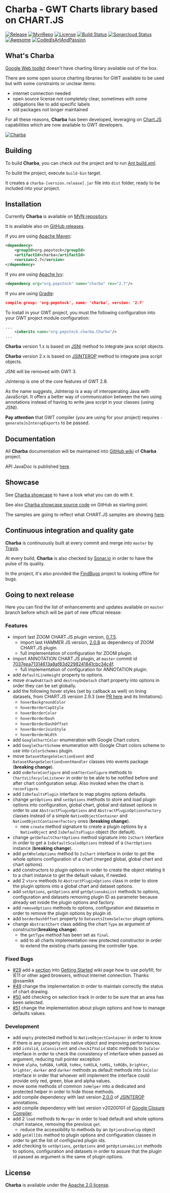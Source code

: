 Charba - GWT Charts library based on CHART.JS
===============================================

[![Release](https://img.shields.io/github/release/pepstock-org/Charba.svg)](https://github.com/pepstock-org/Charba/releases/latest) [![MvnRepo](https://maven-badges.herokuapp.com/maven-central/org.pepstock/charba/badge.svg)](https://mvnrepository.com/artifact/org.pepstock/charba) [![License](https://img.shields.io/github/license/pepstock-org/Charba.svg)](https://github.com/pepstock-org/Charba/blob/master/LICENSE-2.0.txt) [![Build Status](https://travis-ci.com/pepstock-org/Charba.svg?branch=master)](https://travis-ci.com/pepstock-org/Charba) [![Sonarcloud Status](https://sonarcloud.io/api/project_badges/measure?project=pepstock-org_Charba&metric=alert_status)](https://sonarcloud.io/dashboard?id=pepstock-org_Charba) [![Awesome](https://awesome.re/badge-flat2.svg)](https://github.com/chartjs/awesome) [![CodedIsArtAndPassion](https://img.shields.io/badge/coding%20is-art%20and%20passion-E760A4.svg)](https://img.shields.io/badge/coding%20is-art%20and%20passion-E760A4.svg)

What's Charba
--------

[Google Web toolkit](http://www.gwtproject.org/) doesn't have charting library available out of the box.

There are some open source charting libraries for GWT available to be used but with some constraints or unclear items:

 * internet connection needed
 * open source license not completely clear, sometimes with some obligations like to add specific labels
 * old packages not longer maintained

For all these reasons, **Charba** has been developed, leveraging on [Chart.JS](http://www.chartjs.org/) capabilities which are now available to GWT developers.

[![Charba](https://github.com/pepstock-org/Charba/wiki/images/charba_jar_trend.png)](https://github.com/pepstock-org/Charba-Showcase/blob/2.7/src/org/pepstock/charba/showcase/client/views/HomeView.java)
    
Building
--------

To build **Charba**, you can check out the project and to run [Ant build.xml](https://github.com/pepstock-org/Charba/blob/master/build.xml).

To build the project, execute `build-bin` target.

It creates a `charba-[version.release].jar` file into `dist` folder, ready to be included into your project.

Installation
------------

Currently **Charba** is available on [MVN repository](https://mvnrepository.com/artifact/org.pepstock/charba).

It is available also on [GitHub releases](https://github.com/pepstock-org/Charba/releases).

If you are using [Apache Maven](https://maven.apache.org/):

```xml
<dependency>
    <groupId>org.pepstock</groupId>
    <artifactId>charba</artifactId>
    <version>2.7</version>
</dependency>
```

If you are using [Apache Ivy](http://ant.apache.org/ivy/):

```xml
<dependency org="org.pepstock" name="charba" rev="2.7"/>
```

If you are using [Gradle](https://gradle.org/):

```json
compile group: 'org.pepstock', name: 'charba', version: '2.7'
```

To install in your GWT project, you must the following configuration into your GWT project module configuration:

```xml
...
    <inherits name="org.pepstock.charba.Charba"/>
...
```

**Charba** version 1.x is based on [JSNI](http://www.gwtproject.org/doc/latest/DevGuideCodingBasicsJSNI.html) method to integrate java script objects. 

**Charba** version 2.x is based on [JSINTEROP](http://www.gwtproject.org/doc/latest/DevGuideCodingBasicsJsInterop.html) method to integrate java script objects.

JSNI will be removed with GWT 3.

JsInterop is one of the core features of GWT 2.8. 

As the name suggests, JsInterop is a way of interoperating Java with JavaScript. It offers a better way of communication between the two using annotations instead of having to write java script in your classes (using JSNI).

**Pay attention** that GWT compiler (you are using for your project) requires `-generateJsInteropExports` to be passed.

Documentation
-------------

All **Charba** documentation will be maintained into [GitHub wiki](https://github.com/pepstock-org/Charba/wiki) of **Charba** project.

API JavaDoc is published [here](http://www.pepstock.org/Charba/2.7/index.html).

Showcase
--------

See [Charba showcase](http://www.pepstock.org/Charba-Showcase/Charba_Showcase.html) to have a look what you can do with it.

See also [Charba showcase source code](https://github.com/pepstock-org/Charba-Showcase) on GitHub as starting point.

The samples are going to reflect what CHART.JS samples are showing [here](http://www.chartjs.org/samples/latest/).

Continuous integration and quality gate
---------------------------------------

**Charba** is continuously built at every commit and merge into `master` by [Travis](https://travis-ci.com/pepstock-org/Charba).

At every build, **Charba** is also checked by [Sonar.io](https://sonarcloud.io/dashboard?id=pepstock-org_Charba) in order to have the pulse of its quality.

In the project, it's also provided the [FindBugs](https://github.com/pepstock-org/Charba/blob/2.7/charba.fbp) project to looking offline for bugs.

Going to next release
-------

Here you can find the list of enhancements and updates available on `master` branch before which will be part of new official release:

### Features

 * import last ZOOM CHART.JS plugin version, [0.7.5](https://github.com/chartjs/chartjs-plugin-zoom/releases/tag/v0.7.5).
   * import last HAMMER JS version, [2.0.8](https://github.com/hammerjs/hammer.js/releases/tag/v2.0.8) as dependency of ZOOM CHART.JS plugin.
   * full implementation of configuration for ZOOM plugin.
 * import ANNOTATION CHART.JS plugin, at `master` commit id [7037eea71314613a8af83d2298241841cbc34c4f](https://github.com/chartjs/chartjs-plugin-annotation).
   * full implementation of configuration for ANNOTATION plugin.
 * add `defaultLineHeight` property to options.  
 * move `drawOnAttach` and `destroyOnDetach` chart property into options in order they can be set globally.
 * add the following hover styles (set by callback as well) on lining datasets, from CHART.JS version 2.9.3 (see [PR here](https://github.com/chartjs/Chart.js/pull/6527) and its limitations):
   * `hoverBackgroundColor`
   * `hoverBorderCapStyle`
   * `hoverBorderColor`
   * `hoverBorderDash`
   * `hoverBorderDashOffset`
   * `hoverBorderJoinStyle`
   * `hoverBorderWidth` 
 * add `GoogleChartColor` enumeration with Google Chart colors.
 * add `GoogleChartScheme` enumeration with Google Chart colors scheme to use into `ColorSchemes` plugin.
 * move `DatasetRangeSelectionEvent` and `DatasetRangeSelectionEventHandler` classes into events package (**breaking change**).
 * add `onBeforeConfigure` and `onAfterConfigure` methods to `ChartsLifecycleListener` in order to be able to be notified before and after chart configuration setup. Also invoked when the chart is `reconfigure`.
 * add `IsDefaultsPlugin` interface to map plugins options defaults.
 * change `getOptions` and `setOptions` methods to store and load plugin options into configuration, global chart, global and dataset options in order to use `AbstractPluginOptions` and `AbstractPluginOptionsFactory` classes instead of a simple `NativeObjectContainer` and `NativeObjectContainerFactory` ones (**breaking change**).
   * new `create` method signature to create a plugin options by a `NativeObject` and `IsDefaultsPlugin` object (for default).
 * change `getDefaultChartOptions` method signature into `IsChart` interface in order to get a `IsDefaultScaledOptions` instead of a `ChartOptions` instance (**breaking change**).
 * add `getWholeOptions` method to `IsChart` interface in order to get the whole options configuration of a chart (merged global, global chart and chart options).
 * add constructors to plugin options in order to create the object relating it to a chart instance to get the default values, if needed.
 * add 2 `store` methods to `AbstractPluginOptions` class in order to store the plugin options into a global chart and dataset options.
 * add `setOptions`, `getOptions` and `getOptionsAsList` methods to options, configuration and datasets removing plugin ID as parameter because already set inside the plugin options and factory.
 * add `removeOptions` methods to options, configuration and datasetss in order to remove the plugin options by plugin id.
 * add `borderDashOffset` property to `DatasetsItemsSelector` plugin options.
 * change `AbstractChart` class adding the chart `Type` as argument of constructor(**breaking change**).
   * the `getType` method has been set as `final`.
   * add to all charts implementation new protected constructor in order to extend the existing charts passing the controller type. 

### Fixed Bugs

 * [#29](https://github.com/pepstock-org/Charba/issues/29) add a [section](https://github.com/pepstock-org/Charba/wiki/GettingStarted#polyfilling-your-gwt-project) into [Getting Started](https://github.com/pepstock-org/Charba/wiki/GettingStarted) wiki page how to use polyfill, for IE11 or other aged browsers, without internet connection. Thanks @ssamikk 
 * [#49](https://github.com/pepstock-org/Charba/issues/49) change the implementation in order to maintain correctly the status of chart drawing.
 * [#50](https://github.com/pepstock-org/Charba/issues/50) add checking on selection track in order to be sure that an area has been selected.
 * [#51](https://github.com/pepstock-org/Charba/issues/51) change the implementation about plugin options and how to manage defaults values.

### Development

 * add `empty` protected method to `NativeObjectContainer` in order to know if there is any property into native object and improving performances.
 * add `isValid`, `isConsistent` and `checkIfValid` static methods to `IsColor` interface in order to check the consistency of interface when passed as argument, reducing null pointer exception
 * move `alpha`, `toRGBA`, `toRGB`, `toHex`, `toHSLA`, `toHSL`, `toRGBs`, `brighter`, `brighter`, `darker` and `darker` methods as default methods into `IsColor` interface in order that whoever will implement the interface could provide only red, green, blue and alpha values.
 * move some methods of common `JsHelper` into a dedicated and protected helper in order to hide those methods.
 * add compile dependency with last version [2.0.0](https://github.com/google/jsinterop-annotations/releases/tag/2.0.0) of [JSINTEROP](https://github.com/google/jsinterop-annotations) annotations.
 * add compile dependency with last version v20200101 of [Google Closure Compiler](https://developers.google.com/closure/compiler/). 
 * add 2 `load` methods to `Merger` in order to load default and whole options chart instance, removing the previous `get`.
 	* reduce the accessibility to methods by an `OptionsEnvelop` object
 * add `getAllIds`	method to plugin options and configuration classes in order to get the list of configiured plugin ids.
 * add checking to `setOptions`, `getOptions` and `getOptionsAsList` methods to options, configuration and datasets in order to assure that the plugin id passed as argument is the same of plugin options.
 
License
-------

 **Charba** is available under the [Apache 2.0 license](https://www.apache.org/licenses/LICENSE-2.0).
